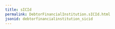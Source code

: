 ```yaml
---
title: sICId
permalink: DebtorFinancialInstitution.sICId.html
jsonid: debtorfinancialinstitution_sicid
---
```

